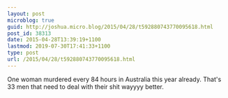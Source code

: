 ```yaml
---
layout: post
microblog: true
guid: http://joshua.micro.blog/2015/04/28/t592880743770095618.html
post_id: 38313
date: 2015-04-28T13:39:19+1100
lastmod: 2019-07-30T17:41:33+1100
type: post
url: /2015/04/28/t592880743770095618.html
---
```

One woman murdered every 84 hours in Australia this year already. That's 33 men that need to deal with their shit wayyyy better.
